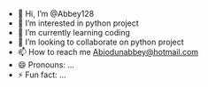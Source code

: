 - 👋 Hi, I’m @Abbey128
- 👀 I’m interested in python project
- 🌱 I’m currently learning coding
- 💞️ I’m looking to collaborate on python project
- 📫 How to reach me Abiodunabbey@hotmail.com
- 😄 Pronouns: ...
- ⚡ Fun fact: ...

<!---
Abbey128/Abbey128 is a ✨ special ✨ repository because its `README.md` (this file) appears on your GitHub profile.
You can click the Preview link to take a look at your changes.
--->
